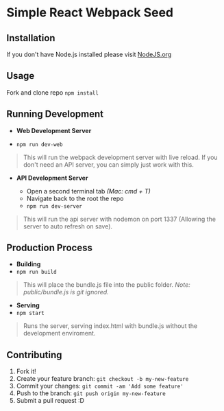 # Simple React Webpack Seed

## Installation
If you don't have Node.js installed please visit [NodeJS.org](https://nodejs.org/en/)


## Usage
Fork and clone repo
`npm install`


## Running Development
* **Web Development Server**

 * `npm run dev-web`

>This will run the webpack development server with live reload. If you don't need an API server, you can simply just work with this.

* **API Development Server**

  * Open a second terminal tab *(Mac: cmd + T)*
  * Navigate back to the root the repo
  * `npm run dev-server`

>This will run the api server with nodemon on port 1337 (Allowing the server to auto refresh on save).


## Production Process
* **Building**
 * `npm run build`
 
>This will place the bundle.js file into the public folder.
>*Note: public/bundle.js is git ignored.*

* **Serving**
 * `npm start`
 
>Runs the server, serving index.html with bundle.js without the development enviroment.


## Contributing
1. Fork it!
2. Create your feature branch: `git checkout -b my-new-feature`
3. Commit your changes: `git commit -am 'Add some feature'`
4. Push to the branch: `git push origin my-new-feature`
5. Submit a pull request :D
